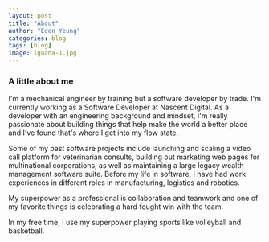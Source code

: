 ```yaml
---
layout: post
title: "About"
author: "Eden Yeung"
categories: blog
tags: [blog]
image: iguana-1.jpg
---
```


### A little about me

I'm a mechanical engineer by training but a software developer by trade. I'm currently working as a Software Developer at Nascent Digital. As a developer with an engineering background and mindset, I'm really passionate about building things that help make the world a better place and I've found that's where I get into my flow state.

Some of my past software projects include launching and scaling a video call platform for veterinarian consults, building out marketing web pages for multinational corporations, as well as maintaining a large legacy wealth management software suite. Before my life in software, I have had work experiences in different roles in manufacturing, logistics and robotics. 

My superpower as a professional is collaboration and teamwork and one of my favorite things is celebrating a hard fought win with the team.

In my free time, I use my superpower playing sports like volleyball and basketball.
